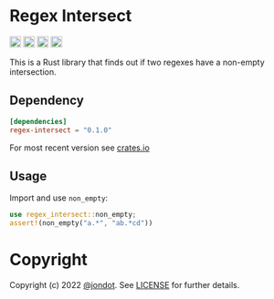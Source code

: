 Regex Intersect
===============

[<img alt="github" src="https://img.shields.io/badge/github-jondot/regex_intersect-8dagcb?style=for-the-badge&labelColor=555555&logo=github" height="20">](https://github.com/jondot/regex-intersect)
[<img alt="crates.io" src="https://img.shields.io/crates/v/regex-intersect.svg?style=for-the-badge&color=fc8d62&logo=rust" height="20">](https://crates.io/crates/regex-intersect)
[<img alt="docs.rs" src="https://img.shields.io/badge/docs.rs-regex_intersect-66c2a5?style=for-the-badge&labelColor=555555&logo=docs.rs" height="20">](https://docs.rs/regex-intersect)
[<img alt="build status" src="https://img.shields.io/github/workflow/status/jondot/regex-intersect/Build/master?style=for-the-badge" height="20">](https://github.com/jondot/regex-intersect/actions?query=branch%3Amaster)

This is a Rust library that finds out if two regexes have a non-empty intersection.

## Dependency

```toml
[dependencies]
regex-intersect = "0.1.0"
```

For most recent version see [crates.io](https://crates.io/crates/regex-intersect)


## Usage

Import and use `non_empty`:

```rust
use regex_intersect::non_empty;
assert!(non_empty("a.*", "ab.*cd"))
```


# Copyright

Copyright (c) 2022 [@jondot](http://twitter.com/jondot). See [LICENSE](LICENSE.txt) for further details.
